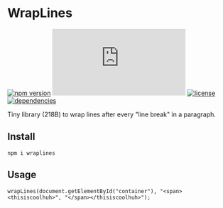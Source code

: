 # WrapLines

[![npm version](https://img.shields.io/npm/v/wraplines.svg)](https://www.npmjs.com/package/wraplines)
[![gzip size](http://img.badgesize.io/https://unpkg.com/wraplines/dist/wrapLines.mjs?compression=gzip)](https://unpkg.com/wraplines)
[![license](https://img.shields.io/npm/l/wraplines.svg)](https://github.com)
[![dependencies](https://img.shields.io/badge/dependencies-none-ff69b4.svg)](https://github.com)

Tiny library (218B) to wrap lines after every "line break" in a paragraph.

## Install

```
npm i wraplines
```

## Usage

```
wrapLines(document.getElementById("container"), "<span><thisiscoolhuh>", "</span></thisiscoolhuh>");
```
